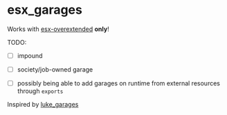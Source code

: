 # esx_garages

Works with [esx-overextended](https://github.com/esx-overextended/es_extended) **only**!

TODO:
- [ ] impound
- [ ] society/job-owned garage
- [ ] possibly being able to add garages on runtime from external resources through `exports`


Inspired by [luke_garages](https://github.com/LukeWasTakenn/luke_garages)
